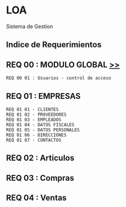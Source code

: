 # LOA
Sistema de Gestion 

## Indice de Requerimientos

## REQ 00 : MODULO GLOBAL [>>](<Req 00 __ Global.md>)
    REQ 00 01 : Usuarios - control de acceso

## REQ 01 : EMPRESAS
    REQ 01 01 - CLIENTES
    REQ 01 02 - PROVEEDORES
    REQ 01 03 - EMPLEADOS
    REQ 01 04 - DATOS FISCALES
    REQ 01 05 - DATOS PERSONALES
    REQ 01 06 - DIRECCIONES
    REQ 01 07 - CONTACTOS



## REQ 02 : Articulos
## REQ 03 : Compras
## REQ 04 : Ventas


